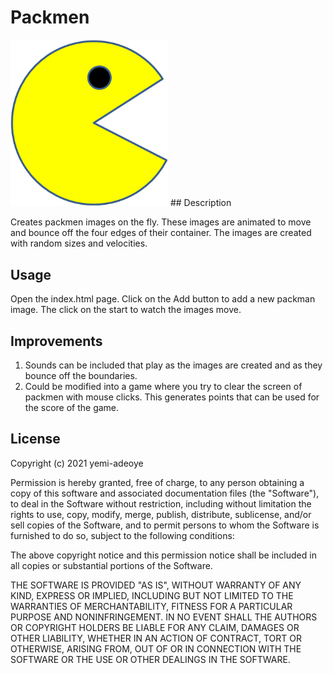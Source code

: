 # Packmen

<img src="images/packman1.png" width="50%" />
## Description

Creates packmen images on the fly. These images are animated to move and bounce off the four edges of their container. The images are created with random sizes and velocities.

## Usage

Open the index.html page. Click on the Add button to add a new packman image. The click on the start to watch the images move.

## Improvements

1. Sounds can be included that play as the images are created and as they bounce off the boundaries.
2. Could be modified into a game where you try to clear the screen of packmen with mouse clicks. This generates points that can be used for the score of the game.

## License

Copyright (c) 2021 yemi-adeoye

Permission is hereby granted, free of charge, to any person obtaining a copy of this software and associated documentation files (the "Software"), to deal in the Software without restriction, including without limitation the rights to use, copy, modify, merge, publish, distribute, sublicense, and/or sell copies of the Software, and to permit persons to whom the Software is furnished to do so, subject to the following conditions:

The above copyright notice and this permission notice shall be included in all copies or substantial portions of the Software.

THE SOFTWARE IS PROVIDED "AS IS", WITHOUT WARRANTY OF ANY KIND, EXPRESS OR IMPLIED, INCLUDING BUT NOT LIMITED TO THE WARRANTIES OF MERCHANTABILITY, FITNESS FOR A PARTICULAR PURPOSE AND NONINFRINGEMENT. IN NO EVENT SHALL THE AUTHORS OR COPYRIGHT HOLDERS BE LIABLE FOR ANY CLAIM, DAMAGES OR OTHER LIABILITY, WHETHER IN AN ACTION OF CONTRACT, TORT OR OTHERWISE, ARISING FROM, OUT OF OR IN CONNECTION WITH THE SOFTWARE OR THE USE OR OTHER DEALINGS IN THE SOFTWARE.
